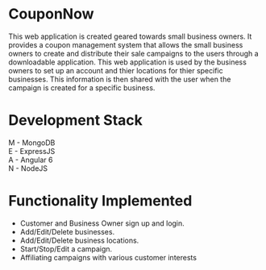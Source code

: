 # CouponNow

This web application is created geared towards small business owners. It provides a coupon management system that allows the small business owners to create and distribute their sale campaigns to the users through a downloadable application. This web application is used by the business owners to set up an account and thier locations for thier specific businesses. This information is then shared with the user when the campaign is created for a specific business.

# Development Stack

M - MongoDB <br>
E - ExpressJS <br>
A - Angular 6 <br>
N - NodeJS <br>

# Functionality Implemented

- Customer and Business Owner sign up and login. <br>
- Add/Edit/Delete businesses. <br>
- Add/Edit/Delete business locations. <br>
- Start/Stop/Edit a campaign. <br>
- Affiliating campaigns with various customer interests <br>
